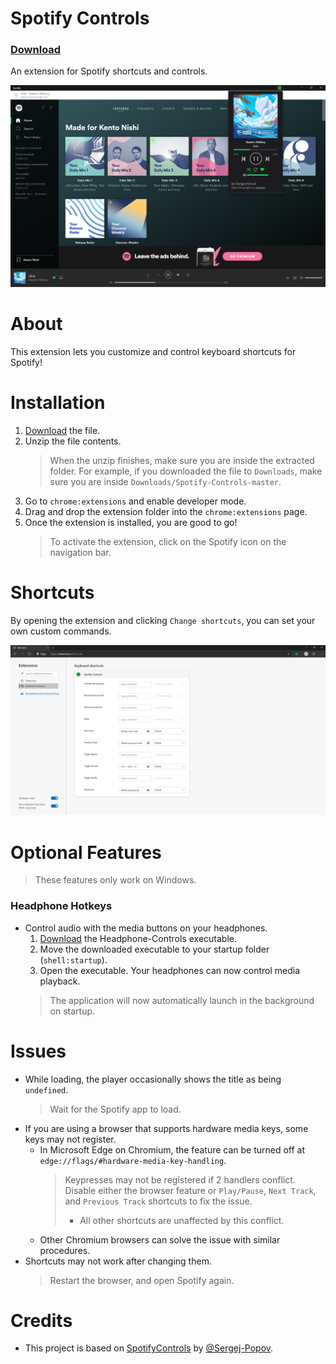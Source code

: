 # Spotify Controls
### [Download](https://github.com/KentoNishi/Spotify-Controls/archive/master.zip)
An extension for Spotify shortcuts and controls.

![Screeenshot](images/screenshot.png)

# About
This extension lets you customize and control keyboard shortcuts for Spotify!

# Installation
1. [Download](https://github.com/KentoNishi/Spotify-Controls/archive/master.zip) the file.
2. Unzip the file contents. 
    > When the unzip finishes, make sure you are inside the extracted folder. For example, if you downloaded the file to `Downloads`, make sure you are inside `Downloads/Spotify-Controls-master`.
3. Go to ``chrome:extensions`` and enable developer mode.
4. Drag and drop the extension folder into the ``chrome:extensions`` page.
5. Once the extension is installed, you are good to go!
    > To activate the extension, click on the Spotify icon on the navigation bar.

# Shortcuts
By opening the extension and clicking ``Change shortcuts``, you can set your own custom commands.

![Screeenshot](images/shortcuts.png)

# Optional Features
> These features only work on Windows.
### Headphone Hotkeys
* Control audio with the media buttons on your headphones.
    1. [Download](https://github.com/KentoNishi/Spotify-Controls/raw/master/Headphone-Controls) the Headphone-Controls executable.
    2. Move the downloaded executable to your startup folder (``shell:startup``).
    3. Open the executable. Your headphones can now control media playback.
    > The application will now automatically launch in the background on startup.

# Issues
* While loading, the player occasionally shows the title as being ``undefined``.
    > Wait for the Spotify app to load.
* If you are using a browser that supports hardware media keys, some keys may not register.
    * In Microsoft Edge on Chromium, the feature can be turned off at ``edge://flags/#hardware-media-key-handling``.
        > Keypresses may not be registered if 2 handlers conflict. Disable either the browser feature or ``Play/Pause``, ``Next Track``, and ``Previous Track`` shortcuts to fix the issue.
        >   * All other shortcuts are unaffected by this conflict.
    * Other Chromium browsers can solve the issue with similar procedures.
* Shortcuts may not work after changing them.
    > Restart the browser, and open Spotify again.
    
# Credits
* This project is based on [SpotifyControls](https://github.com/Sergej-Popov/SpotifyControls) by [@Sergej-Popov](https://github.com/Sergej-Popov).